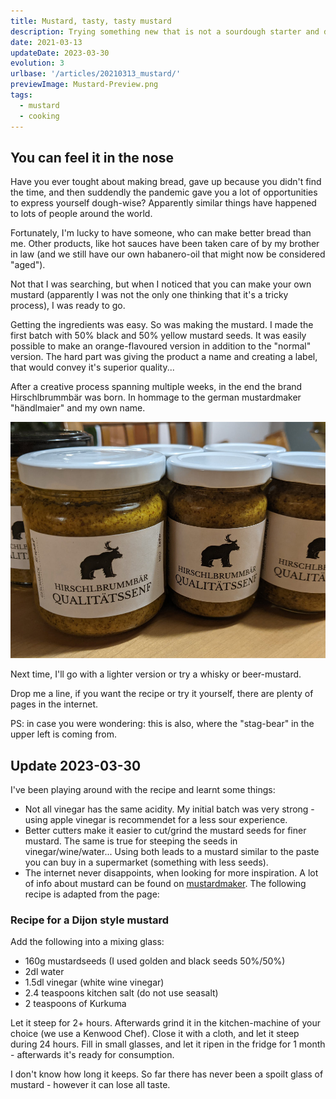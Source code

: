```yaml
---
title: Mustard, tasty, tasty mustard
description: Trying something new that is not a sourdough starter and does not need sun and summer to be a success. 
date: 2021-03-13
updateDate: 2023-03-30
evolution: 3
urlbase: '/articles/20210313_mustard/'
previewImage: Mustard-Preview.png
tags:
  - mustard
  - cooking
---
```


## You can feel it in the nose

Have you ever tought about making bread, gave up because you didn't find the time, and then suddendly the pandemic gave you a lot of opportunities to express yourself dough-wise? Apparently similar things have happened to lots of people around the world. 

Fortunately, I'm lucky to have someone, who can make better bread than me. Other products, like hot sauces have been taken care of by my brother in law (and we still have our own habanero-oil that might now be considered "aged").

Not that I was searching, but when I noticed that you can make your own mustard (apparently I was not the only one thinking that it's a tricky process), I was ready to go. 

Getting the ingredients was easy. So was making the mustard. I made the first batch with 50% black and 50% yellow mustard seeds. It was easily possible to make an orange-flavoured version in addition to the "normal" version. The hard part was giving the product a name and creating a label, that would convey it's superior quality...

After a creative process spanning multiple weeks, in the end the brand Hirschlbrummbär was born. In hommage to the german mustardmaker "händlmaier" and my own name.

![Multiple glasses of mustard, the label states Hirschelbrummbär Qualitätssenf including an image of the Hirschelbrummbär](Senf1000.jpg "the final product ready to give away, with branding finalized")

Next time, I'll go with a lighter version or try a whisky or beer-mustard.

Drop me a line, if you want the recipe or try it yourself, there are plenty of pages in the internet.

PS: in case you were wondering: this is also, where the "stag-bear" in the upper left is coming from.

## Update 2023-03-30
I've been playing around with the recipe and learnt some things: 
- Not all vinegar has the same acidity. My initial batch was very strong - using apple vinegar is recommendet for a less sour experience.
- Better cutters make it easier to cut/grind the mustard seeds for finer mustard. The same is true for steeping the seeds in vinegar/wine/water... Using both leads to a mustard similar to the paste you can buy in a supermarket (something with less seeds). 
- The internet never disappoints, when looking for more inspiration. A lot of info about mustard can be found on [mustardmaker](https://mustardmaker.com/). The following recipe is adapted from the page: 

### Recipe for a Dijon style mustard
Add the following into a mixing glass: 
- 160g mustardseeds (I used golden and black seeds 50%/50%)
- 2dl water
- 1.5dl vinegar (white wine vinegar)
- 2.4 teaspoons kitchen salt (do not use seasalt)
- 2 teaspoons of Kurkuma

Let it steep for 2+ hours. Afterwards grind it in the kitchen-machine of your choice (we use a Kenwood Chef). Close it with a cloth, and let it steep during 24 hours. Fill in small glasses, and let it ripen in the fridge for 1 month - afterwards it's ready for consumption. 

I don't know how long it keeps. So far there has never been a spoilt glass of mustard - however it can lose all taste.  

